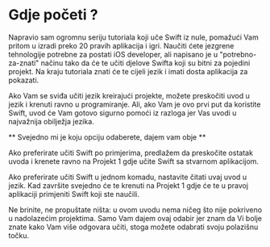 # Gdje početi ?

Napravio sam ogromnu seriju tutoriala koji uče Swift iz nule, pomažući Vam pritom u izradi preko 20 pravih aplikacija i igri. Naučiti ćete jezgrene tehnologije potrebne za postati iOS developer, ali napisano je u "potrebno-za-znati" načinu tako da će te učiti djelove Swifta koji su bitni za pojedini projekt. Na kraju tutoriala znati će te cijeli jezik i imati dosta aplikacija za pokazati.

Ako Vam se sviđa učiti jezik kreirajući projekte, možete preskočiti uvod u jezik i krenuti ravno u programiranje. Ali, ako Vam je ovo prvi put da koristite Swift, uvod će Vam gotovo sigurno pomoći iz razloga jer Vas uvodi u najvažnija obilježja jezika. 

** Svejedno mi je koju opciju odaberete, dajem vam obje **

Ako preferirate učiti Swift po primjerima, predlažem da preskočite ostatak uvoda i krenete ravno na Projekt 1 gdje učite Swift sa stvarnom aplikacijom.

Ako preferirate učiti Swift u jednom komadu, nastavite čitati uvaj uvod u jezik. Kad završite svejedno će te krenuti na Projekt 1 gdje će te u pravoj aplikaciji primjeniti Swift koji ste naučili.

Ne brinite, ne propuštate ništa: u ovom uvodu nema ničeg što nije pokriveno u nadolazećim projektima. Samo Vam dajem ovaj odabir jer znam da Vi bolje znate kako Vam više odgovara učiti, stoga možete odabrati svoju polazišnu točku.